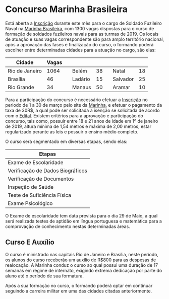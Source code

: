 # Concurso Marinha Brasileira 
Está aberta a [Inscrição](https://www.inscricao.marinha.mil.br/marinhafn/form_inscricao.jsp?id_processo=55) durante este mês para o cargo de Soldado Fuzileiro Naval na [Marinha Brasileira](https://www.marinha.mil.br), com 1300 vagas dispostas para o curso de formação de soldados fuzileiros navais para as turmas de 2019. Os locais de atuação e suas vagas correspondente são para amplo território nacional, após a aprovação das fases e finalização do curso, o formando poderá escolher entre determinadas cidades para a atuação no cargo, são elas: 

| Cidade         | Vagas | |          |  | |          |       | 
|----------------|-------|-|----------------|-------|-|----------------|-------| 
| Rio de Janeiro | 1064  | | Belém          | 38    | | Natal          | 18    | 
| Brasília       | 46    | | Ladário        | 15    | | Salvador       | 25    | 
| Rio Grande     | 34    | | Manaus         | 50    | | Aramar         | 10    | 

Para a participação do concurso é necessário efetuar a [Inscrição](https://www.inscricao.marinha.mil.br/marinhafn/form_inscricao.jsp?id_processo=55) no periodo de 1 a 30 de março pelo site da [Marinha](https://www.inscricao.marinha.mil.br/marinhafn/form_inscricao.jsp?id_processo=55), e efetuar o pagamento da taxa de 30R$, a qual pode ser solicitada a isenção se solicitada de acordo com o [Edital](https://www.inscricao.marinha.mil.br/marinhafn/Edital.pdf?id_file=836). Existem critérios para a aprovação e participação do concurso, tais como, possuir entre 18 e 21 anos de idade em 1º de janeiro de 2019, altura mínima de 1,54 metros e máxima de 2,00 metros, estar regularizado perante as leis e possuir o ensino médio completo. 

O curso será segmentado em diversas etapas, sendo elas: 

| Etapas                           | 
|----------------------------------| 
| Exame de Escolaridade            | 
| Verificação de Dados Biográficos | 
| Verificação de Documentos        | 
| Inspeção de Saúde                | 
| Teste de Suficiência Física      | 
| Exame Psicológico                | 

O Exame de escolaridade tem data prevista para o dia 29 de Maio, a qual será realizada testes de aptidão em língua portuguesa e matemática para a comprovação de conhecimento nestas determinadas áreas. 

## Curso E Auxílio 
O curso é ministrado nas capitais Rio de Janeiro e Brasília, neste período, os alunos do curso receberão um auxílio de R$800 para as despesas de realocação. A Marinha conduz o curso ao qual possui uma duração de 17 semanas em regime de internato, exigindo extrema dedicação por parte do aluno até o período de sua formatura. 

Após a sua formação no curso, o formando poderá optar em continuar seguindo a carreira militar em uma das cidades citadas anteriormente. 